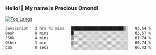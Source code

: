 ### Hello!👋 My name is Precious Omondi 

[![Top Langs](https://github-readme-stats.vercel.app/api/top-langs/?username=Presho99&langs_count=8&theme=dark)](https://github.com/Presho99/github-readme-stats)



<!--START_SECTION:waka-->

```txt
JavaScript   3 hrs 41 mins   ███████████████████████▒░   93.54 %
Bash         8 mins          █░░░░░░░░░░░░░░░░░░░░░░░░   03.57 %
JSON         4 mins          ▒░░░░░░░░░░░░░░░░░░░░░░░░   01.74 %
Other        1 min           ▒░░░░░░░░░░░░░░░░░░░░░░░░   00.74 %
CSS          0 secs          ░░░░░░░░░░░░░░░░░░░░░░░░░   00.42 %
```

<!--END_SECTION:waka-->

